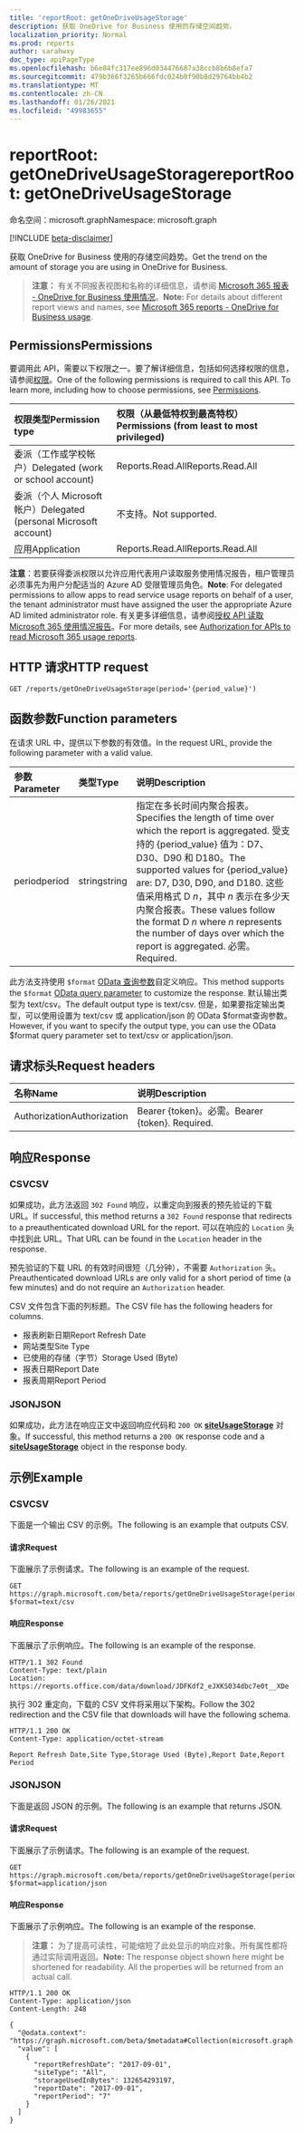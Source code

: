 ```yaml
---
title: 'reportRoot: getOneDriveUsageStorage'
description: 获取 OneDrive for Business 使用的存储空间趋势。
localization_priority: Normal
ms.prod: reports
author: sarahwxy
doc_type: apiPageType
ms.openlocfilehash: b6e84fc317ee896d034476687a38ccb8b6b8efa7
ms.sourcegitcommit: 479b366f3265b666fdc024b0f90b8d29764bb4b2
ms.translationtype: MT
ms.contentlocale: zh-CN
ms.lasthandoff: 01/26/2021
ms.locfileid: "49983655"
---
```

# <a name="reportroot-getonedriveusagestorage"></a><span data-ttu-id="fe865-103">reportRoot: getOneDriveUsageStorage</span><span class="sxs-lookup"><span data-stu-id="fe865-103">reportRoot: getOneDriveUsageStorage</span></span>

<span data-ttu-id="fe865-104">命名空间：microsoft.graph</span><span class="sxs-lookup"><span data-stu-id="fe865-104">Namespace: microsoft.graph</span></span>

[!INCLUDE [beta-disclaimer](../../includes/beta-disclaimer.md)]

<span data-ttu-id="fe865-105">获取 OneDrive for Business 使用的存储空间趋势。</span><span class="sxs-lookup"><span data-stu-id="fe865-105">Get the trend on the amount of storage you are using in OneDrive for Business.</span></span>

> <span data-ttu-id="fe865-106">**注意：** 有关不同报表视图和名称的详细信息，请参阅 [Microsoft 365 报表 - OneDrive for Business 使用情况](https://support.office.com/client/OneDrive-for-Business-usage-0de3b312-c4e8-4e4b-a02d-32b2f726a680)。</span><span class="sxs-lookup"><span data-stu-id="fe865-106">**Note:** For details about different report views and names, see [Microsoft 365 reports - OneDrive for Business usage](https://support.office.com/client/OneDrive-for-Business-usage-0de3b312-c4e8-4e4b-a02d-32b2f726a680).</span></span>

## <a name="permissions"></a><span data-ttu-id="fe865-107">Permissions</span><span class="sxs-lookup"><span data-stu-id="fe865-107">Permissions</span></span>

<span data-ttu-id="fe865-p101">要调用此 API，需要以下权限之一。要了解详细信息，包括如何选择权限的信息，请参阅[权限](/graph/permissions-reference)。</span><span class="sxs-lookup"><span data-stu-id="fe865-p101">One of the following permissions is required to call this API. To learn more, including how to choose permissions, see [Permissions](/graph/permissions-reference).</span></span>

| <span data-ttu-id="fe865-110">权限类型</span><span class="sxs-lookup"><span data-stu-id="fe865-110">Permission type</span></span>                        | <span data-ttu-id="fe865-111">权限（从最低特权到最高特权）</span><span class="sxs-lookup"><span data-stu-id="fe865-111">Permissions (from least to most privileged)</span></span> |
| :------------------------------------- | :--------------------------------------- |
| <span data-ttu-id="fe865-112">委派（工作或学校帐户）</span><span class="sxs-lookup"><span data-stu-id="fe865-112">Delegated (work or school account)</span></span>     | <span data-ttu-id="fe865-113">Reports.Read.All</span><span class="sxs-lookup"><span data-stu-id="fe865-113">Reports.Read.All</span></span>                         |
| <span data-ttu-id="fe865-114">委派（个人 Microsoft 帐户）</span><span class="sxs-lookup"><span data-stu-id="fe865-114">Delegated (personal Microsoft account)</span></span> | <span data-ttu-id="fe865-115">不支持。</span><span class="sxs-lookup"><span data-stu-id="fe865-115">Not supported.</span></span>                           |
| <span data-ttu-id="fe865-116">应用</span><span class="sxs-lookup"><span data-stu-id="fe865-116">Application</span></span>                            | <span data-ttu-id="fe865-117">Reports.Read.All</span><span class="sxs-lookup"><span data-stu-id="fe865-117">Reports.Read.All</span></span>                         |

<span data-ttu-id="fe865-118">**注意**：若要获得委派权限以允许应用代表用户读取服务使用情况报告，租户管理员必须事先为用户分配适当的 Azure AD 受限管理员角色。</span><span class="sxs-lookup"><span data-stu-id="fe865-118">**Note**: For delegated permissions to allow apps to read service usage reports on behalf of a user, the tenant administrator must have assigned the user the appropriate Azure AD limited administrator role.</span></span> <span data-ttu-id="fe865-119">有关更多详细信息，请参阅[授权 API 读取 Microsoft 365 使用情况报告](/graph/reportroot-authorization)。</span><span class="sxs-lookup"><span data-stu-id="fe865-119">For more details, see [Authorization for APIs to read Microsoft 365 usage reports](/graph/reportroot-authorization).</span></span>

## <a name="http-request"></a><span data-ttu-id="fe865-120">HTTP 请求</span><span class="sxs-lookup"><span data-stu-id="fe865-120">HTTP request</span></span>

<!-- { "blockType": "ignored" } --> 

```http
GET /reports/getOneDriveUsageStorage(period='{period_value}')
```

## <a name="function-parameters"></a><span data-ttu-id="fe865-121">函数参数</span><span class="sxs-lookup"><span data-stu-id="fe865-121">Function parameters</span></span>

<span data-ttu-id="fe865-122">在请求 URL 中，提供以下参数的有效值。</span><span class="sxs-lookup"><span data-stu-id="fe865-122">In the request URL, provide the following parameter with a valid value.</span></span>

| <span data-ttu-id="fe865-123">参数</span><span class="sxs-lookup"><span data-stu-id="fe865-123">Parameter</span></span> | <span data-ttu-id="fe865-124">类型</span><span class="sxs-lookup"><span data-stu-id="fe865-124">Type</span></span>   | <span data-ttu-id="fe865-125">说明</span><span class="sxs-lookup"><span data-stu-id="fe865-125">Description</span></span>                              |
| :-------- | :----- | :--------------------------------------- |
| <span data-ttu-id="fe865-126">period</span><span class="sxs-lookup"><span data-stu-id="fe865-126">period</span></span>    | <span data-ttu-id="fe865-127">string</span><span class="sxs-lookup"><span data-stu-id="fe865-127">string</span></span> | <span data-ttu-id="fe865-128">指定在多长时间内聚合报表。</span><span class="sxs-lookup"><span data-stu-id="fe865-128">Specifies the length of time over which the report is aggregated.</span></span> <span data-ttu-id="fe865-129">受支持的 {period_value} 值为：D7、D30、D90 和 D180。</span><span class="sxs-lookup"><span data-stu-id="fe865-129">The supported values for {period_value} are: D7, D30, D90, and D180.</span></span> <span data-ttu-id="fe865-130">这些值采用格式 D *n*，其中 *n* 表示在多少天内聚合报表。</span><span class="sxs-lookup"><span data-stu-id="fe865-130">These values follow the format D *n* where *n* represents the number of days over which the report is aggregated.</span></span> <span data-ttu-id="fe865-131">必需。</span><span class="sxs-lookup"><span data-stu-id="fe865-131">Required.</span></span> |

<span data-ttu-id="fe865-132">此方法支持使用 `$format` [OData 查询参数](/graph/query-parameters)自定义响应。</span><span class="sxs-lookup"><span data-stu-id="fe865-132">This method supports the `$format` [OData query parameter](/graph/query-parameters) to customize the response.</span></span> <span data-ttu-id="fe865-133">默认输出类型为 text/csv。</span><span class="sxs-lookup"><span data-stu-id="fe865-133">The default output type is text/csv.</span></span> <span data-ttu-id="fe865-134">但是，如果要指定输出类型，可以使用设置为 text/csv 或 application/json 的 OData $format查询参数。</span><span class="sxs-lookup"><span data-stu-id="fe865-134">However, if you want to specify the output type, you can use the OData $format query parameter set to text/csv or application/json.</span></span>

## <a name="request-headers"></a><span data-ttu-id="fe865-135">请求标头</span><span class="sxs-lookup"><span data-stu-id="fe865-135">Request headers</span></span>

| <span data-ttu-id="fe865-136">名称</span><span class="sxs-lookup"><span data-stu-id="fe865-136">Name</span></span>          | <span data-ttu-id="fe865-137">说明</span><span class="sxs-lookup"><span data-stu-id="fe865-137">Description</span></span>               |
| :------------ | :------------------------ |
| <span data-ttu-id="fe865-138">Authorization</span><span class="sxs-lookup"><span data-stu-id="fe865-138">Authorization</span></span> | <span data-ttu-id="fe865-p105">Bearer {token}。必需。</span><span class="sxs-lookup"><span data-stu-id="fe865-p105">Bearer {token}. Required.</span></span> |

## <a name="response"></a><span data-ttu-id="fe865-141">响应</span><span class="sxs-lookup"><span data-stu-id="fe865-141">Response</span></span>

### <a name="csv"></a><span data-ttu-id="fe865-142">CSV</span><span class="sxs-lookup"><span data-stu-id="fe865-142">CSV</span></span>

<span data-ttu-id="fe865-143">如果成功，此方法返回 `302 Found` 响应，以重定向到报表的预先验证的下载 URL。</span><span class="sxs-lookup"><span data-stu-id="fe865-143">If successful, this method returns a `302 Found` response that redirects to a preauthenticated download URL for the report.</span></span> <span data-ttu-id="fe865-144">可以在响应的 `Location` 头中找到此 URL。</span><span class="sxs-lookup"><span data-stu-id="fe865-144">That URL can be found in the `Location` header in the response.</span></span>

<span data-ttu-id="fe865-145">预先验证的下载 URL 的有效时间很短（几分钟），不需要 `Authorization` 头。</span><span class="sxs-lookup"><span data-stu-id="fe865-145">Preauthenticated download URLs are only valid for a short period of time (a few minutes) and do not require an `Authorization` header.</span></span>

<span data-ttu-id="fe865-146">CSV 文件包含下面的列标题。</span><span class="sxs-lookup"><span data-stu-id="fe865-146">The CSV file has the following headers for columns.</span></span>

- <span data-ttu-id="fe865-147">报表刷新日期</span><span class="sxs-lookup"><span data-stu-id="fe865-147">Report Refresh Date</span></span>
- <span data-ttu-id="fe865-148">网站类型</span><span class="sxs-lookup"><span data-stu-id="fe865-148">Site Type</span></span>
- <span data-ttu-id="fe865-149">已使用的存储（字节）</span><span class="sxs-lookup"><span data-stu-id="fe865-149">Storage Used (Byte)</span></span>
- <span data-ttu-id="fe865-150">报表日期</span><span class="sxs-lookup"><span data-stu-id="fe865-150">Report Date</span></span>
- <span data-ttu-id="fe865-151">报表周期</span><span class="sxs-lookup"><span data-stu-id="fe865-151">Report Period</span></span>

### <a name="json"></a><span data-ttu-id="fe865-152">JSON</span><span class="sxs-lookup"><span data-stu-id="fe865-152">JSON</span></span>

<span data-ttu-id="fe865-153">如果成功，此方法在响应正文中返回响应代码和 `200 OK` **[siteUsageStorage](../resources/siteusagestorage.md)** 对象。</span><span class="sxs-lookup"><span data-stu-id="fe865-153">If successful, this method returns a `200 OK` response code and a **[siteUsageStorage](../resources/siteusagestorage.md)** object in the response body.</span></span>

## <a name="example"></a><span data-ttu-id="fe865-154">示例</span><span class="sxs-lookup"><span data-stu-id="fe865-154">Example</span></span>

### <a name="csv"></a><span data-ttu-id="fe865-155">CSV</span><span class="sxs-lookup"><span data-stu-id="fe865-155">CSV</span></span>

<span data-ttu-id="fe865-156">下面是一个输出 CSV 的示例。</span><span class="sxs-lookup"><span data-stu-id="fe865-156">The following is an example that outputs CSV.</span></span>

#### <a name="request"></a><span data-ttu-id="fe865-157">请求</span><span class="sxs-lookup"><span data-stu-id="fe865-157">Request</span></span>

<span data-ttu-id="fe865-158">下面展示了示例请求。</span><span class="sxs-lookup"><span data-stu-id="fe865-158">The following is an example of the request.</span></span>


<!-- {
  "blockType": "ignored",
  "name": "reportroot_getonedriveusagestorage_csv"
}-->

```msgraph-interactive
GET https://graph.microsoft.com/beta/reports/getOneDriveUsageStorage(period='D7')?$format=text/csv
```


#### <a name="response"></a><span data-ttu-id="fe865-159">响应</span><span class="sxs-lookup"><span data-stu-id="fe865-159">Response</span></span>

<span data-ttu-id="fe865-160">下面展示了示例响应。</span><span class="sxs-lookup"><span data-stu-id="fe865-160">The following is an example of the response.</span></span>

<!-- { "blockType": "ignored" } --> 

```http
HTTP/1.1 302 Found
Content-Type: text/plain
Location: https://reports.office.com/data/download/JDFKdf2_eJXKS034dbc7e0t__XDe
```

<span data-ttu-id="fe865-161">执行 302 重定向，下载的 CSV 文件将采用以下架构。</span><span class="sxs-lookup"><span data-stu-id="fe865-161">Follow the 302 redirection and the CSV file that downloads will have the following schema.</span></span>

<!-- {
  "blockType": "response",
  "truncated": true,
  "@odata.type": "stream"
} -->

```http
HTTP/1.1 200 OK
Content-Type: application/octet-stream

Report Refresh Date,Site Type,Storage Used (Byte),Report Date,Report Period
```

### <a name="json"></a><span data-ttu-id="fe865-162">JSON</span><span class="sxs-lookup"><span data-stu-id="fe865-162">JSON</span></span>

<span data-ttu-id="fe865-163">下面是返回 JSON 的示例。</span><span class="sxs-lookup"><span data-stu-id="fe865-163">The following is an example that returns JSON.</span></span>

#### <a name="request"></a><span data-ttu-id="fe865-164">请求</span><span class="sxs-lookup"><span data-stu-id="fe865-164">Request</span></span>

<span data-ttu-id="fe865-165">下面展示了示例请求。</span><span class="sxs-lookup"><span data-stu-id="fe865-165">The following is an example of the request.</span></span>


<!-- {
  "blockType": "ignored",
  "name": "reportroot_getonedriveusagestorage_json"
}-->

```msgraph-interactive
GET https://graph.microsoft.com/beta/reports/getOneDriveUsageStorage(period='D7')?$format=application/json
```


#### <a name="response"></a><span data-ttu-id="fe865-166">响应</span><span class="sxs-lookup"><span data-stu-id="fe865-166">Response</span></span>

<span data-ttu-id="fe865-167">下面展示了示例响应。</span><span class="sxs-lookup"><span data-stu-id="fe865-167">The following is an example of the response.</span></span>

> <span data-ttu-id="fe865-p107">**注意：** 为了提高可读性，可能缩短了此处显示的响应对象。所有属性都将通过实际调用返回。</span><span class="sxs-lookup"><span data-stu-id="fe865-p107">**Note:** The response object shown here might be shortened for readability. All the properties will be returned from an actual call.</span></span>

<!-- {
  "blockType": "response",
  "truncated": true,
  "@odata.type": "microsoft.graph.siteUsageStorage"
} -->

```http
HTTP/1.1 200 OK
Content-Type: application/json
Content-Length: 248

{
  "@odata.context": "https://graph.microsoft.com/beta/$metadata#Collection(microsoft.graph.siteUsageStorage)", 
  "value": [
    {
      "reportRefreshDate": "2017-09-01", 
      "siteType": "All", 
      "storageUsedInBytes": 132654293197, 
      "reportDate": "2017-09-01", 
      "reportPeriod": "7"
    }
  ]
}
```
<!-- uuid: 8fcb5dbc-d5aa-4681-8e31-b001d5168d79 
2015-10-25 14:57:30 UTC -->
<!-- {
  "type": "#page.annotation",
  "description": "Example",
  "keywords": "",
  "section": "documentation",
  "tocPath": "",
  "suppressions": [
  ]
}-->


